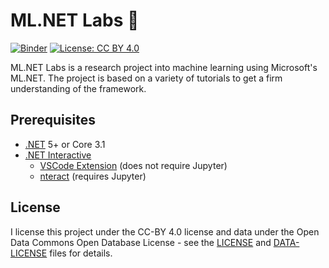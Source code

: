 # ML.NET Labs 🤖

[![Binder](https://mybinder.org/badge_logo.svg)](https://mybinder.org/v2/gh/tonytins/mlnetlabs/HEAD?urlpath=lab) [![License: CC BY 4.0](https://img.shields.io/badge/License-CC%20BY%204.0-lightgrey.svg)](https://creativecommons.org/licenses/by/4.0/)

ML.NET Labs is a research project into machine learning using Microsoft's ML.NET. The project is based on a variety of tutorials to get a firm understanding of the framework.

## Prerequisites

- [.NET](https://dotnet.microsoft.com/download) 5+ or Core 3.1
- [.NET Interactive](https://github.com/dotnet/interactive/blob/main/README.md)
    - [VSCode Extension](https://marketplace.visualstudio.com/items?itemName=ms-dotnettools.dotnet-interactive-vscode) (does not require Jupyter)
    - [nteract](https://nteract.io/) (requires Jupyter)

## License
  
I license this project under the CC-BY 4.0 license and data under the Open Data Commons Open Database License - see the [LICENSE](LICENSE) and [DATA-LICENSE](DATA-LICENSE) files for details.

